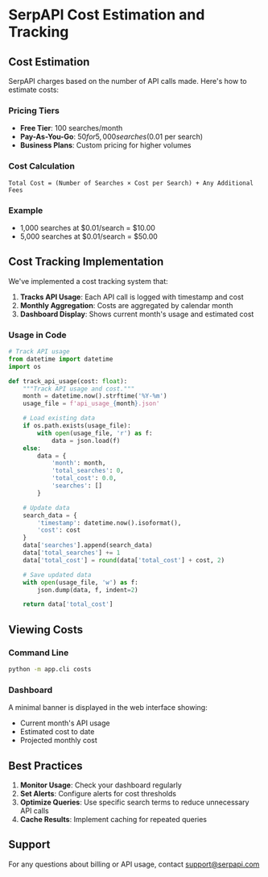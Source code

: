 # SerpAPI Cost Estimation and Tracking

## Cost Estimation

SerpAPI charges based on the number of API calls made. Here's how to estimate costs:

### Pricing Tiers
- **Free Tier**: 100 searches/month
- **Pay-As-You-Go**: $50 for 5,000 searches ($0.01 per search)
- **Business Plans**: Custom pricing for higher volumes

### Cost Calculation
```
Total Cost = (Number of Searches × Cost per Search) + Any Additional Fees
```

### Example
- 1,000 searches at $0.01/search = $10.00
- 5,000 searches at $0.01/search = $50.00

## Cost Tracking Implementation

We've implemented a cost tracking system that:

1. **Tracks API Usage**: Each API call is logged with timestamp and cost
2. **Monthly Aggregation**: Costs are aggregated by calendar month
3. **Dashboard Display**: Shows current month's usage and estimated cost

### Usage in Code
```python
# Track API usage
from datetime import datetime
import os

def track_api_usage(cost: float):
    """Track API usage and cost."""
    month = datetime.now().strftime('%Y-%m')
    usage_file = f'api_usage_{month}.json'

    # Load existing data
    if os.path.exists(usage_file):
        with open(usage_file, 'r') as f:
            data = json.load(f)
    else:
        data = {
            'month': month,
            'total_searches': 0,
            'total_cost': 0.0,
            'searches': []
        }

    # Update data
    search_data = {
        'timestamp': datetime.now().isoformat(),
        'cost': cost
    }
    data['searches'].append(search_data)
    data['total_searches'] += 1
    data['total_cost'] = round(data['total_cost'] + cost, 2)

    # Save updated data
    with open(usage_file, 'w') as f:
        json.dump(data, f, indent=2)

    return data['total_cost']
```

## Viewing Costs

### Command Line
```bash
python -m app.cli costs
```

### Dashboard
A minimal banner is displayed in the web interface showing:
- Current month's API usage
- Estimated cost to date
- Projected monthly cost

## Best Practices
1. **Monitor Usage**: Check your dashboard regularly
2. **Set Alerts**: Configure alerts for cost thresholds
3. **Optimize Queries**: Use specific search terms to reduce unnecessary API calls
4. **Cache Results**: Implement caching for repeated queries

## Support
For any questions about billing or API usage, contact support@serpapi.com
